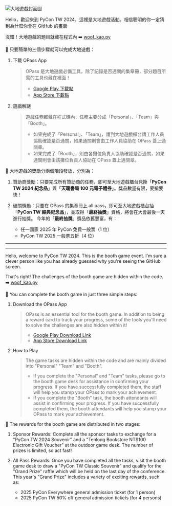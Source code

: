 ![大地遊戲封面圖](https://github.com/user-attachments/assets/e60f2a6b-c77c-44f8-a132-19d2dcec53ad)

Hello，歡迎來到 PyCon TW 2024，這裡是大地遊戲活動。相信聰明的你一定猜到為什麼你會在 GitHub 的畫面

沒錯！大地遊戲的題目就藏在程式內 ➡️ [woof_kao.py](https://github.com/tingnli6603/PyCon-TW-2024-Booth-Game/blob/main/woof_kao.py)

🚀 只要簡單的三個步驟就可以完成大地遊戲：
1. 下載 OPass App

    > OPass 是大地遊戲必備工具，除了記錄是否通關的集章冊，部分題目所需的工具也藏在裡面！
    > - [Google Play 下載點](https://play.google.com/store/apps/details?id=app.opass.ccip&pcampaignid=web_share)
    > - [App Store 下載點](https://apps.apple.com/tw/app/opass-app/id1436417025)

2. 遊戲解謎

    > 遊戲任務都藏在程式碼內，任務主要分成「Personal」、「Team」與「Booth」。
    > - 如果完成了「Personal」、「Team」，請到大地遊戲櫃台請工作人員協助確認是否通關，如果通關則會由工作人員協助在 OPass 蓋上通關章。
    > - 如果完成了「Booth」，則由各攤位負責人協助確認是否通關，如果通關則會由該攤位負責人協助在 OPass 蓋上通關章。


🎁 大地遊戲的獎勵分兩個階段發放，分別為：
    
1. 贊助商獎勵：只要完成所有贊助商的任務，即可至大地遊戲櫃台兌換「**PyCon TW 2024 紀念品**」與「**天瓏書局 100 元電子禮券**」。獎品數量有限，要搶要快！

2. 破關獎勵：只要在 OPass 的集章冊上 all pass，即可至大地遊戲櫃台抽「**PyCon TW 經典紀念品**」，並取得「**最終抽獎**」資格，將會在大會最後一天進行抽獎。
   今年的「**最終抽獎**」獎品依舊豐富，有：
    - 任一國家 2025 年 PyCon 免費一般票（1 位）
    - PyCon TW 2025 一般票五折（4 位）

****
****

Hello, welcome to PyCon TW 2024. This is the booth game event. I'm sure a clever person like you has already guessed why you're seeing the GitHub screen.

That's right! The challenges of the booth game are hidden within the code. ➡️ [woof_kao.py](https://github.com/tingnli6603/PyCon-TW-2024-Booth-Game/blob/main/woof_kao.py)

🚀 You can complete the booth game in just three simple steps:
1. Download the OPass App

    > OPass is an essential tool for the booth game. In addition to being a reward card to track your progress, some of the tools you'll need to solve the challenges are also hidden within it!
    > - [Google Play Download Link](https://play.google.com/store/apps/details?id=app.opass.ccip&pcampaignid=web_share)
    > - [App Store Download Link](https://apps.apple.com/tw/app/opass-app/id1436417025)

2. How to Play

    > The game tasks are hidden within the code and are mainly divided into "Personal" "Team" and "Booth".
    > - If you complete the "Personal" and "Team" tasks, please go to the booth game desk for assistance in confirming your progress. If you have successfully completed them, the staff will help you stamp your OPass to mark your achievement.
    > - If you complete the "Booth" task, the booth attendants will assist in confirming your progress. If you have successfully completed them, the booth attendants will help you stamp your OPass to mark your achievement.

🎁 The rewards for the booth game are distributed in two stages:

1. Sponsor Rewards: Complete all the sponsor tasks to exchange for a "PyCon TW 2024 Souvenir" and a "Tenlong Bookstore NT$100 Electronic Gift Voucher" at the outdoor game desk. The number of prizes is limited, so act fast!

2. All Pass Rewards: Once you have completed all the tasks, visit the booth game desk to draw a "PyCon TW Classic Souvenir" and qualify for the "Grand Prize" raffle which will be held on the last day of the conference.
   This year's "Grand Prize" includes a variety of exciting rewards, such as:
    - 2025 PyCon Everywhere general admission ticket (for 1 person)
    - 2025 PyCon TW 50% off general admission tickets (for 4 persons)






